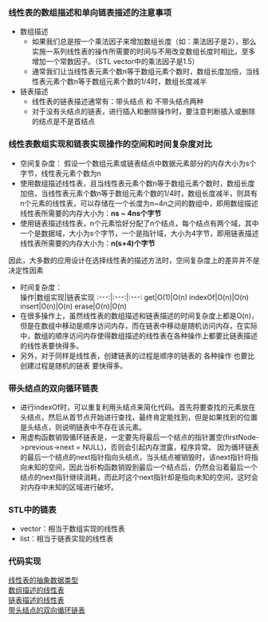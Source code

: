 
### 线性表的数组描述和单向链表描述的注意事项
- 数组描述
  - 如果我们总是按一个乘法因子来增加数组长度（如：乘法因子是2），那么实施一系列线性表的操作所需要的时间与不用改变数组长度时相比，至多增加一个常数因子。（STL vector中的乘法因子是1.5）
  - 通常我们让当线性表元素个数n等于数组元素个数时，数组长度加倍，当线性表元素个数n等于数组元素个数的1/4时，数组长度减半
- 链表描述
  - 线性表的链表描述通常有：带头结点 和 不带头结点两种
  - 对于没有头结点的链表，进行插入和删除操作时，要注意判断插入或删除的结点是不是首结点


### 线性表数组实现和链表实现操作的空间和时间复杂度对比
- 空间复杂度：
假设一个数组元素或链表结点中数据元素部分的内存大小为s个字节，线性表元素个数为n
 - 使用数组描述线性表，且当线性表元素个数n等于数组元素个数时，数组长度加倍，当线性表元素个数n等于数组元素个数的1/4时，数组长度减半，则具有n个元素的线性表，可以存储在一个长度为n~4n之间的数组中，即用数组描述线性表所需要的内存大小为：**ns ~ 4ns个字节**
 - 使用链表描述线性表，n个元素恰好分配了n个结点，每个结点有两个域，其中一个是数据域，大小为s个字节，一个是指针域，大小为4字节，即用链表描述线性表所需要的内存大小为：**n(s+4)个字节**

  因此，大多数的应用设计在选择线性表的描述方法时，空间复杂度上的差异并不是决定性因素

- 时间复杂度：<br />
  操作|数组实现|链表实现
:---:|:---:|:---:
get|O(1)|O(n)
indexOf|O(n)|O(n)
insert|O(n)|O(n)
erase|O(n)|O(n)
 - 在很多操作上，虽然线性表的数组描述和链表描述的时间复杂度上都是O(n)，但是在数组中移动是顺序访问内存，而在链表中移动是随机访问内存，在实际中，数组的顺序访问内存使得数组描述的线性表在各种操作上都要比链表描述的线性表要快得多。
 - 另外，对于同样是线性表，创建链表的过程是顺序的链表的 各种操作 也要比 创建过程是随机的链表 要快得多。

### 带头结点的双向循环链表
- 进行indexOf时，可以重复利用头结点来简化代码。首先将要查找的元素放在头结点，然后从首节点开始进行查找，最终肯定能找到，但是如果找到的位置是头结点，则说明链表中不存在该元素。
- 用虚构函数销毁循环链表是，一定要先将最后一个结点的指针置空(firstNode->previous->next = NULL)，否则会引起内存泄露，程序异常。
  因为循环链表的最后一个结点的next指针指向头结点，当头结点被销毁时，该next指针将指向未知的空间，因此当析构函数销毁到最后一个结点后，仍然会沿着最后一个结点的next指针继续消耗，而此时这个next指针却是指向未知的空间，这时会对内存中未知的区域进行破坏。

### STL中的链表
- vector：相当于数组实现的线性表 
- list：相当于链表实现的线性表

### 代码实现
[线性表的抽象数据类型](./linearList.h)<br />
[数组描述的线性表](./arrayList.h)<br />
[链表描述的线性表](./chainList.h)<br />
[带头结点的双向循环链表](./circularListWithHeader.h)<br />








